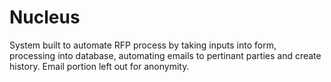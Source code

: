 # Nucleus

System built to automate RFP process by taking inputs into form, processing into database, automating emails to pertinant parties and create history. Email portion left out for anonymity. 
